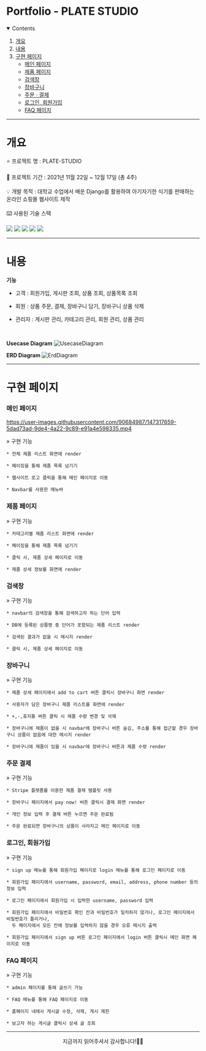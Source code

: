# Portfolio - PLATE STUDIO

<details open="open">
  <summary>Contents</summary>
  <ol>
    <li>
      <a href="#개요">개요</a>
    </li>
    <li>
      <a href="#내용">내용</a>
    </li>
    <li><a href="#구현-페이지">구현 페이지</a>
      <ul>
        <li><a href="#main">메인 페이지</a></li>
        <li><a href="#item">제품 페이지</a></li>
        <li><a href="#search">검색창</a></li>
        <li><a href="#cart">장바구니</a></li>
        <li><a href="#order">주문 · 결제</a></li>
        <li><a href="#sign">로그인, 회원가입</a></li>
        <li><a href="#faq">FAQ 페이지</a></li>
      </ul>
    </li>
  </ol>
</details>

---

# 개요
⭐ 프로젝트 명 : PLATE-STUDIO<br><br>
🚩 프로젝트 기간 : 2021년 11월 22일 ~ 12월 17일 (총 4주)<br><br>
💡 개발 목적 : 대학교 수업에서 배운 Django를 활용하여 아기자기한 식기를 판매하는 온라인 쇼핑몰 웹사이트 제작<br><br>
⌨️ 사용된 기술 스택<br><br>
<img src="https://img.shields.io/badge/Django-092E20?style=for-the-badge&logo=django&logoColor=white">
<img src="https://img.shields.io/badge/JavaScript-F7DF1E?style=for-the-badge&logo=javascript&logoColor=white">
<img src="https://img.shields.io/badge/HTML-E34F26?style=for-the-badge&logo=html&logoColor=white">
<img src="https://img.shields.io/badge/CSS-1572B6?style=for-the-badge&logo=css&logoColor=white">
<img src="https://img.shields.io/badge/Python-3776AB?style=for-the-badge&logo=python&logoColor=white">

---

# 내용
**기능**
* 고객 : 회원가입, 게시판 조회, 상품 조회, 상품목록 조회<br>

* 회원 : 상품 주문, 결제, 장바구니 담기, 장바구니 상품 삭제<br>

* 관리자 : 게시판 관리, 카테고리 관리, 회원 관리, 상품 관리<br>

<br>

**Usecase Diagram**
![UsecaseDiagram](https://user-images.githubusercontent.com/90684987/147316228-5226ec19-c8dc-4fdd-a324-078b71379c4c.png)

**ERD Diagram**
![ErdDiagram](https://user-images.githubusercontent.com/90684987/147316171-b88db8e9-017f-4fde-8135-3a1a144b310c.png)

---

# 구현 페이지

<h3 id = "main">메인 페이지</h3>

https://user-images.githubusercontent.com/90684987/147317659-5dad73ad-9de4-4a22-9c89-e91a4e598335.mp4

» 구현 기능<br>

    * 전체 제품 리스트 화면에 render
    
    * 페이징을 통해 제품 목록 넘기기
    
    * 웹사이트 로고 클릭을 통해 메인 페이지로 이동
    
    * Navbar를 사용한 메뉴바

<h3 id = "item">제품 페이지</h3>

» 구현 기능<br>

    * 카테고리별 제품 리스트 화면에 render
    
    * 페이징을 통해 제품 목록 넘기기
    
    * 클릭 시, 제품 상세 페이지로 이동
    
    * 제품 상세 정보를 화면에 render
    
<h3 id = "search">검색창</h3>

» 구현 기능<br>

    * navbar의 검색창을 통해 검색하고자 하는 단어 입력
    
    * DB에 등록된 상품명 중 단어가 포함되는 제품 리스트 render
    
    * 검색된 결과가 없을 시 메시지 render
    
    * 클릭 시, 제품 상세 페이지로 이동
    
<h3 id = "cart">장바구니</h3>

» 구현 기능<br>

    * 제품 상세 페이지에서 add to cart 버튼 클릭시 장바구니 화면 render
    
    * 사용자가 담은 장바구니 제품 리스트를 화면에 render
    
    * +,-,휴지통 버튼 클릭 시 제품 수량 변경 및 삭제
    
    * 장바구니에 제품이 없을 시 navbar에 장바구니 버튼 숨김, 주소를 통해 접근할 경우 장바구니 상품이 없음에 대한 메시지 render
    
    * 장바구니에 제품이 있을 시 navbar에 장바구니 버튼과 제품 수량 render
    
<h3 id = "order">주문 결제</h3>

» 구현 기능<br>

    * Stripe 플랫폼를 이용한 제품 결제 템플릿 사용
    
    * 장바구니 페이지에서 pay now! 버튼 클릭시 결제 화면 render
    
    * 개인 정보 입력 후 결제 버튼 누르면 주문 완료됨
    
    * 주문 완료되면 장바구니의 상품이 사라지고 메인 페이지로 이동
    
<h3 id = "sign">로그인, 회원가입</h3>

» 구현 기능<br>

    * sign up 메뉴를 통해 회원가입 페이지로 login 메뉴를 통해 로그인 페이지로 이동
    
    * 회원가입 페이지에서 username, password, email, address, phone number 등의 정보 입력
    
    * 로그인 페이지에서 회원가입 시 입력한 username, password 입력
    
    * 회원가입 페이지에서 비밀번호 확인 칸과 비밀번호가 일치하지 않거나, 로그인 페이지에서 비밀번호가 틀리거나,
      두 페이지에서 모든 칸에 정보를 입력하지 않을 경우 오류 메시지 출력
    
    * 회원가입 페이지에서 sign up 버튼 로그인 페이지에서 login 버튼 클릭시 메인 화면 페이지로 이동

<h3 id = "faq">FAQ 페이지</h3>

» 구현 기능<br>

    * admin 페이지를 통해 글쓰기 가능
    
    * FAQ 메뉴를 통해 FAQ 패이지로 이동
    
    * 홈페이지 내에서 게시글 수정, 삭제, 게시 제한
    
    * 보고자 하는 게시글 클릭시 상세 글 조회

---

<p align = "center">
지금까지 읽어주셔서 감사합니다!🙇‍♀️
</p>
